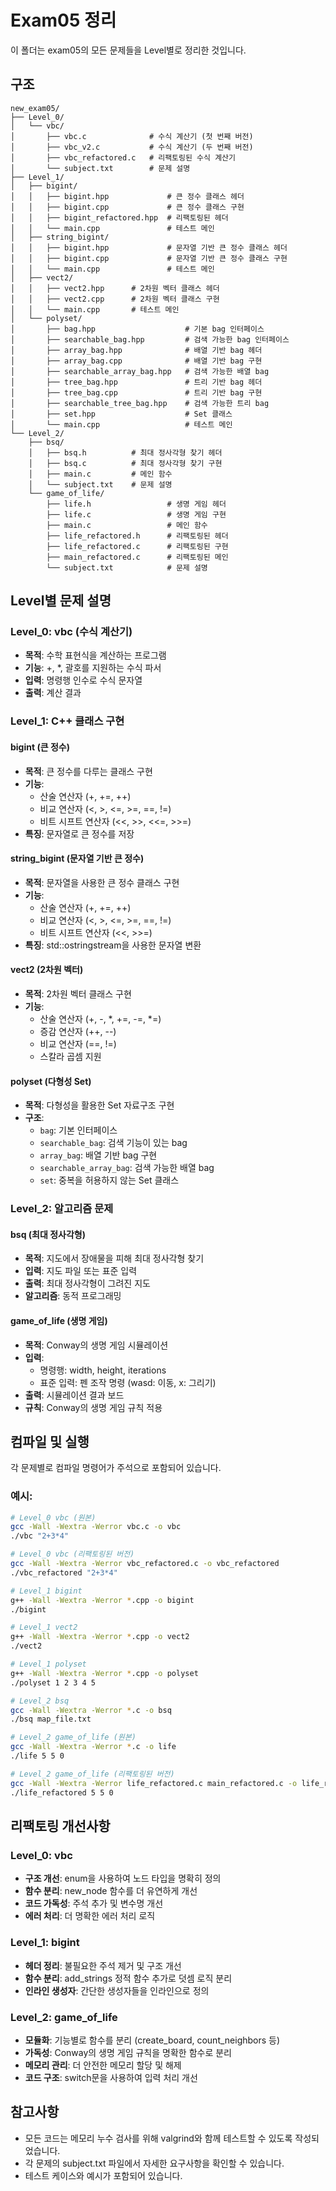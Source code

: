 # Exam05 정리

이 폴더는 exam05의 모든 문제들을 Level별로 정리한 것입니다.

## 구조

```
new_exam05/
├── Level_0/
│   └── vbc/
│       ├── vbc.c              # 수식 계산기 (첫 번째 버전)
│       ├── vbc_v2.c           # 수식 계산기 (두 번째 버전)
│       ├── vbc_refactored.c   # 리팩토링된 수식 계산기
│       └── subject.txt        # 문제 설명
├── Level_1/
│   ├── bigint/
│   │   ├── bigint.hpp             # 큰 정수 클래스 헤더
│   │   ├── bigint.cpp             # 큰 정수 클래스 구현
│   │   ├── bigint_refactored.hpp  # 리팩토링된 헤더
│   │   └── main.cpp               # 테스트 메인
│   ├── string_bigint/
│   │   ├── bigint.hpp             # 문자열 기반 큰 정수 클래스 헤더
│   │   ├── bigint.cpp             # 문자열 기반 큰 정수 클래스 구현
│   │   └── main.cpp               # 테스트 메인
│   ├── vect2/
│   │   ├── vect2.hpp      # 2차원 벡터 클래스 헤더
│   │   ├── vect2.cpp      # 2차원 벡터 클래스 구현
│   │   └── main.cpp       # 테스트 메인
│   └── polyset/
│       ├── bag.hpp                    # 기본 bag 인터페이스
│       ├── searchable_bag.hpp         # 검색 가능한 bag 인터페이스
│       ├── array_bag.hpp              # 배열 기반 bag 헤더
│       ├── array_bag.cpp              # 배열 기반 bag 구현
│       ├── searchable_array_bag.hpp   # 검색 가능한 배열 bag
│       ├── tree_bag.hpp               # 트리 기반 bag 헤더
│       ├── tree_bag.cpp               # 트리 기반 bag 구현
│       ├── searchable_tree_bag.hpp    # 검색 가능한 트리 bag
│       ├── set.hpp                    # Set 클래스
│       └── main.cpp                   # 테스트 메인
└── Level_2/
    ├── bsq/
    │   ├── bsq.h          # 최대 정사각형 찾기 헤더
    │   ├── bsq.c          # 최대 정사각형 찾기 구현
    │   ├── main.c         # 메인 함수
    │   └── subject.txt    # 문제 설명
    └── game_of_life/
        ├── life.h                 # 생명 게임 헤더
        ├── life.c                 # 생명 게임 구현
        ├── main.c                 # 메인 함수
        ├── life_refactored.h      # 리팩토링된 헤더
        ├── life_refactored.c      # 리팩토링된 구현
        ├── main_refactored.c      # 리팩토링된 메인
        └── subject.txt            # 문제 설명
```

## Level별 문제 설명

### Level_0: vbc (수식 계산기)
- **목적**: 수학 표현식을 계산하는 프로그램
- **기능**: +, *, 괄호를 지원하는 수식 파서
- **입력**: 명령행 인수로 수식 문자열
- **출력**: 계산 결과

### Level_1: C++ 클래스 구현

#### bigint (큰 정수)
- **목적**: 큰 정수를 다루는 클래스 구현
- **기능**: 
  - 산술 연산자 (+, +=, ++)
  - 비교 연산자 (<, >, <=, >=, ==, !=)
  - 비트 시프트 연산자 (<<, >>, <<=, >>=)
- **특징**: 문자열로 큰 정수를 저장

#### string_bigint (문자열 기반 큰 정수)
- **목적**: 문자열을 사용한 큰 정수 클래스 구현
- **기능**:
  - 산술 연산자 (+, +=, ++)
  - 비교 연산자 (<, >, <=, >=, ==, !=)
  - 비트 시프트 연산자 (<<, >>=)
- **특징**: std::ostringstream을 사용한 문자열 변환

#### vect2 (2차원 벡터)
- **목적**: 2차원 벡터 클래스 구현
- **기능**:
  - 산술 연산자 (+, -, *, +=, -=, *=)
  - 증감 연산자 (++, --)
  - 비교 연산자 (==, !=)
  - 스칼라 곱셈 지원

#### polyset (다형성 Set)
- **목적**: 다형성을 활용한 Set 자료구조 구현
- **구조**:
  - `bag`: 기본 인터페이스
  - `searchable_bag`: 검색 기능이 있는 bag
  - `array_bag`: 배열 기반 bag 구현
  - `searchable_array_bag`: 검색 가능한 배열 bag
  - `set`: 중복을 허용하지 않는 Set 클래스

### Level_2: 알고리즘 문제

#### bsq (최대 정사각형)
- **목적**: 지도에서 장애물을 피해 최대 정사각형 찾기
- **입력**: 지도 파일 또는 표준 입력
- **출력**: 최대 정사각형이 그려진 지도
- **알고리즘**: 동적 프로그래밍

#### game_of_life (생명 게임)
- **목적**: Conway의 생명 게임 시뮬레이션
- **입력**: 
  - 명령행: width, height, iterations
  - 표준 입력: 펜 조작 명령 (wasd: 이동, x: 그리기)
- **출력**: 시뮬레이션 결과 보드
- **규칙**: Conway의 생명 게임 규칙 적용

## 컴파일 및 실행

각 문제별로 컴파일 명령어가 주석으로 포함되어 있습니다.

### 예시:
```bash
# Level_0 vbc (원본)
gcc -Wall -Wextra -Werror vbc.c -o vbc
./vbc "2+3*4"

# Level_0 vbc (리팩토링된 버전)
gcc -Wall -Wextra -Werror vbc_refactored.c -o vbc_refactored
./vbc_refactored "2+3*4"

# Level_1 bigint
g++ -Wall -Wextra -Werror *.cpp -o bigint
./bigint

# Level_1 vect2
g++ -Wall -Wextra -Werror *.cpp -o vect2
./vect2

# Level_1 polyset
g++ -Wall -Wextra -Werror *.cpp -o polyset
./polyset 1 2 3 4 5

# Level_2 bsq
gcc -Wall -Wextra -Werror *.c -o bsq
./bsq map_file.txt

# Level_2 game_of_life (원본)
gcc -Wall -Wextra -Werror *.c -o life
./life 5 5 0

# Level_2 game_of_life (리팩토링된 버전)
gcc -Wall -Wextra -Werror life_refactored.c main_refactored.c -o life_refactored
./life_refactored 5 5 0
```

## 리팩토링 개선사항

### Level_0: vbc
- **구조 개선**: enum을 사용하여 노드 타입을 명확히 정의
- **함수 분리**: new_node 함수를 더 유연하게 개선
- **코드 가독성**: 주석 추가 및 변수명 개선
- **에러 처리**: 더 명확한 에러 처리 로직

### Level_1: bigint
- **헤더 정리**: 불필요한 주석 제거 및 구조 개선
- **함수 분리**: add_strings 정적 함수 추가로 덧셈 로직 분리
- **인라인 생성자**: 간단한 생성자들을 인라인으로 정의

### Level_2: game_of_life
- **모듈화**: 기능별로 함수를 분리 (create_board, count_neighbors 등)
- **가독성**: Conway의 생명 게임 규칙을 명확한 함수로 분리
- **메모리 관리**: 더 안전한 메모리 할당 및 해제
- **코드 구조**: switch문을 사용하여 입력 처리 개선

## 참고사항

- 모든 코드는 메모리 누수 검사를 위해 valgrind와 함께 테스트할 수 있도록 작성되었습니다.
- 각 문제의 subject.txt 파일에서 자세한 요구사항을 확인할 수 있습니다.
- 테스트 케이스와 예시가 포함되어 있습니다. 